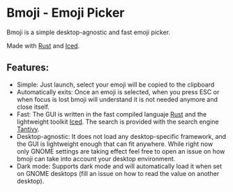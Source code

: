 # Bmoji - Emoji Picker

Bmoji is a simple desktop-agnostic and fast emoji picker.

Made with [Rust](https://www.rust-lang.org/) and [Iced](https://iced.rs/).

## Features:
* Simple: Just launch, select your emoji will be copied to the clipboard
* Automatically exits: Once an emoji is selected, when you press ESC or when focus is lost bmoji will understand it is not needed anymore and close itself.
* Fast: The GUI is written in the fast compiled languaje [Rust](https://www.rust-lang.org/) and the lightweight toolkit [Iced](https://iced.rs/). The search is provided with the search engine [Tantivy](https://github.com/quickwit-oss/tantivy).
* Desktop-agnostic: It does not load any desktop-specific framework, and the GUI is lightweight enough that can fit anywhere. While right now only GNOME settings are taking effect feel free to open an issue on how bmoji can take into account your desktop environment.
* Dark mode: Supports dark mode and will automatically load it when set on GNOME desktops (fill an issue on how to read the value on another desktop).  
